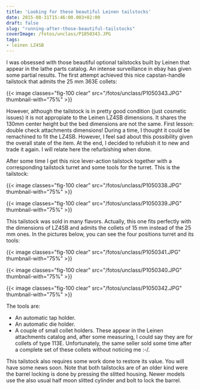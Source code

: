 ```yaml
---
title: 'Looking for these beautiful Leinen tailstocks'
date: 2015-08-31T15:46:00.003+02:00
draft: false
slug: "running-after-those-beautiful-tailstocks"
coverImage: /fotos/unclass/P1050343.JPG
tags: 
- leinen LZ4SB
---
```



I was obsessed with those beautiful optional tailstocks built by Leinen that appear in the lathe parts catalog. An intense surveillance in ebay has given some partial results. The first attempt achieved this nice capstan-handle tailstock that admits the 25 mm 363E collets:  
  


{{< image classes="fig-100 clear"  src="/fotos/unclass/P1050343.JPG" thumbnail-with="75%" >}}

However, although the tailstock is in pretty good condition (just cosmetic issues) it is not appropiate to the Leinen LZ4SB dimensions. It shares the 130mm center height but the bed dimensions are not the same. First lesson: double check attachments dimensions! During a time, I thought it could be remachined to fit the LZ4SB. However, I feel sad about this possibility given the overall state of the item. At the end, I decided to refubish it to new and trade it again. I will relate here the refurbishing when done.  
  
After some time I get this nice lever-action tailstock together with a corresponding tailstock turret and some tools for the turret. This is the tailstock:  
  


{{< image classes="fig-100 clear"  src="/fotos/unclass/P1050338.JPG" thumbnail-with="75%" >}}

  


{{< image classes="fig-100 clear"  src="/fotos/unclass/P1050339.JPG" thumbnail-with="75%" >}}

  
This tailstock was sold in many flavors. Actually, this one fits perfectly with the dimensions of LZ4SB and admits the collets of 15 mm instead of the 25 mm ones. In the pictures below, you can see the four positions turret and its tools:  
  


{{< image classes="fig-100 clear"  src="/fotos/unclass/P1050341.JPG" thumbnail-with="75%" >}}

  


{{< image classes="fig-100 clear"  src="/fotos/unclass/P1050340.JPG" thumbnail-with="75%" >}}

  


{{< image classes="fig-100 clear"  src="/fotos/unclass/P1050342.JPG" thumbnail-with="75%" >}}

  
The tools are:  


*   An automatic tap holder.
*   An automatic die holder.
*   A couple of small collet holders. These appear in the Leinen attachments catalog and, after some measuring, I could say they are for collets of type 113E. Unfortunately, the same seller sold some time after a complete set of these collets without noticing me :-/.


This tailstock also requires some work done to restore its value. You will have some news soon. Note that both tailstocks are of an older kind were the barrel locking is done by pressing the slitted housing. Newer models use the also usual half moon slitted cylinder and bolt to lock the barrel.

